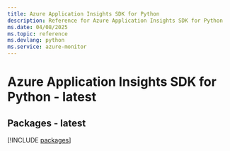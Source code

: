 ```yaml
---
title: Azure Application Insights SDK for Python
description: Reference for Azure Application Insights SDK for Python
ms.date: 04/08/2025
ms.topic: reference
ms.devlang: python
ms.service: azure-monitor
---
```

# Azure Application Insights SDK for Python - latest
## Packages - latest
[!INCLUDE [packages](application-insights-index.md)]